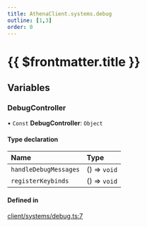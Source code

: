 ```yaml
---
title: AthenaClient.systems.debug
outline: [1,3]
order: 0
---
```


# {{ $frontmatter.title }}


## Variables

### DebugController

• `Const` **DebugController**: `Object`

#### Type declaration

| Name | Type |
| :------ | :------ |
| `handleDebugMessages` | () => `void` |
| `registerKeybinds` | () => `void` |

#### Defined in

[client/systems/debug.ts:7](https://github.com/Stuyk/altv-athena/blob/6375486/src/core/client/systems/debug.ts#L7)
